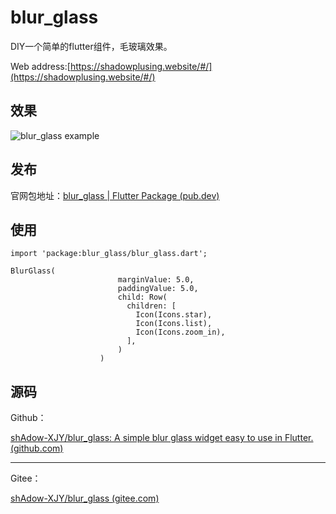 # blur_glass

DIY一个简单的flutter组件，毛玻璃效果。

Web address:[https://shadowplusing.website/#/](https://shadowplusing.website/#/)

## 效果

![blur_glass example](https://img-blog.csdnimg.cn/a56df590505848fa8cedf52e45e4fb2a.png#pic_center)


## 发布

 官网包地址：[blur_glass | Flutter Package (pub.dev)](https://pub.dev/packages/blur_glass)



## 使用

``` 
import 'package:blur_glass/blur_glass.dart';
```

```
BlurGlass(
                        marginValue: 5.0,
                        paddingValue: 5.0,
                        child: Row(
                          children: [
                            Icon(Icons.star),
                            Icon(Icons.list),
                            Icon(Icons.zoom_in),
                          ],
                        )
                    )
```



## 源码

Github：

[shAdow-XJY/blur_glass: A simple blur glass widget easy to use in Flutter. (github.com)](https://github.com/shAdow-XJY/blur_glass)



---



Gitee：

[shAdow-XJY/blur_glass (gitee.com)](https://gitee.com/shAdowPlusing/blur_glass)
